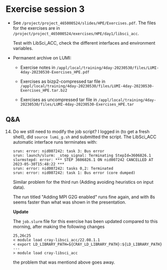 # Exercise session 3

-   See `/project/project_465000524/slides/HPE/Exercises.pdf`.
    The files for the exercises are in
    `/project/project_465000524/exercises/HPE/day1/libsci_acc`.

    Test with LibSci_ACC, check the different interfaces and environment variables.

-   Permanent archive on LUMI:

    -   Exercise notes in `/appl/local/training/4day-20230530/files/LUMI-4day-20230530-Exercises_HPE.pdf`

    -   Exercises as bizp2-compressed tar file in
        `/appl/local/training/4day-20230530/files/LUMI-4day-20230530-Exercises_HPE.tar.bz2`

    -   Exercises as uncompressed tar file in
        `/appl/local/training/4day-20230530/files/LUMI-4day-20230530-Exercises_HPE.tar`



## Q&A

14. Do we still need to modify the job script? I logged in (to get a fresh shell), did `source lumi_g.sh` and submitted the script. 
The LibSci_ACC automatic interface runs terminates with:
    ```
    srun: error: nid007242: task 3: Bus error
    srun: launch/slurm: _step_signal: Terminating StepId=3606826.1
    slurmstepd: error: *** STEP 3606826.1 ON nid007242 CANCELLED AT 2023-05-30T15:48:22 ***
    srun: error: nid007242: tasks 0,2: Terminated
    srun: error: nid007242: task 1: Bus error (core dumped)
    ```
    Similar problem for the third run (Adding avoiding heuristics on input data).

    The run titled "Adding MPI G2G enabled" runs fine again, and with 8s seems faster than what was shown in the presentation.

    **Update**
    
    The `job.slurm` file for this exercise has been updated compared to this morning, after making the following changes
    ```
    25,26c25
    < module load cray-libsci_acc/22.08.1.1
    < export LD_LIBRARY_PATH=${CRAY_LD_LIBRARY_PATH}:${LD_LIBRARY_PATH}
    ---
    > module load cray-libsci_acc
    ```
    the problem that was mentiond above goes away.


